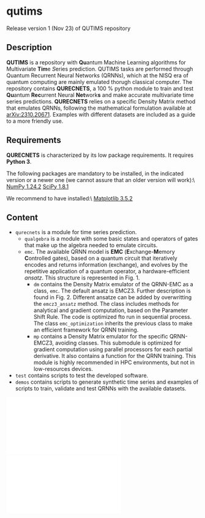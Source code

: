 # qutims
Release version 1 (Nov 23) of QUTIMS repository

## Description
**QUTIMS** is a repository with **Qu**antum Machine Learning algorithms for Multivariate **Tim**e *S*eries prediction.
QUTIMS tasks are performed through Quantum Recurrent Neural Networks (QRNNs), which at the NISQ era of quantum computing are mainly emulated thorugh classical computer.
The repository contains **QURECNETS**, a 100 \% python module to train and test **Qu**antum **Rec**urrent Neural **Net**work**s** and make accurate multivariate time series predictions.
**QURECNETS** relies on a specific Density Matrix method that emulates QRNNs, following the mathematical formulation available at [arXiv:2310.20671](https://arxiv.org/abs/2310.20671).
Examples with different datasets are included as a guide to a more friendly use.

## Requirements
**QURECNETS** is characterized by its low package requirements. It requires **Python 3**.

The following packages are mandatory to be installed, in the indicated version or a newer one (we cannot assure that an older version will work):\\
[NumPy 1.24.2](https://numpy.org/doc/stable/release/1.24.2-notes.html)
[SciPy 1.8.1](https://docs.scipy.org/doc/scipy-1.8.1/index.html)

We recommend to have installed:\\
[Matplotlib 3.5.2](https://matplotlib.org/3.5.3/users/index.html)

## Content
- `qurecnets` is a module for time series prediction.
    - `qualgebra` is a module with some basic states and operators of gates that make up the algebra needed to emulate circuits.
    - `emc`. The available QRNN model is **EMC** (**E**xchange-**M**emory **C**ontrolled gates), based on a quantum circuit that iteratively encodes and returns information (exchange), and evolves by the repetitive application of a quantum operator, a hardware-efficient *ansatz*. This structure is represented in Fig. 1.
        - `dm` contains the Density Matrix emulator of the QRNN-EMC as a class, `emc`. The default ansatz is EMCZ3. Further description is found in Fig. 2. Different ansatze can be added by overwritting the `emcz3_ansatz` method. The class includes methods for analytical and gradient computation, based on the Parameter Shift Rule. The code is optimized fto run in sequential process. The class `emc_optimization` inherits the previous class to make an efficient framework for QRNN training.
        - `mp` contains a Density Matrix emulator for the specific QRNN-EMCZ3, avoiding classes. This submodule is optimized for gradient computation using parallel processors for each partial derivative. It also contains a function for the QRNN training. This module is highly recommended in HPC environments, but not in low-resources devices.
- `test` contains scripts to test the developed software.
- `demos` contains scripts to generate synthetic time series and examples of scripts to train, validate and test QRNNs with the available datasets.
     
![***Fig.1*** General form of the QRNN circuit. Arrows show the information flux.](.images/quantum_circuit.pdf)
![***Fig.2*** QRNN ansatz, $U (\bm{x}_{(t)}, \bm{\theta})$, consisting of two parts. The first one is the data encoding, and gates inside the orange box are repeated with different parameters, that are a subset of trainable parameters, $\bm{\alpha}_i^r \in \{\bm{\theta}\}$. We use use one qubit per input variable. The second one is the evolution and entanglement part, where the blue box is repeated $L$ times (layers). Each layer is a column of $U_3$ rotations parameterised by a threesome of parameters, $\bm{\beta}_i^l \in \{ \bm{\theta} \}$, and CZ gates entangling every qubit from E with every qubit from M. A final column of $U_3$ gates is applied over register E before measurement.](.images/quantum_ansatz.pdf)

